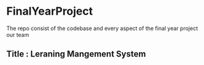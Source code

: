 # FinalYearProject

The repo consist of the codebase and every aspect of the final year project our team

## Title : Leraning Mangement System
